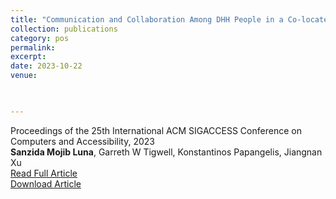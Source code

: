 ```yaml
---
title: "Communication and Collaboration Among DHH People in a Co-located Collaborative Multiplayer AR Environment"
collection: publications
category: pos
permalink: 
excerpt: 
date: 2023-10-22
venue: 


 
---
```

Proceedings of the 25th International ACM SIGACCESS Conference on Computers and Accessibility, 2023  
**Sanzida Mojib Luna**, Garreth W Tigwell, Konstantinos Papangelis, Jiangnan Xu  
[Read Full Article](https://dl.acm.org/doi/abs/10.1145/3597638.3614479)    
[Download Article](https://sanzidamojibluna.github.io/files/pos_2023.pdf)
